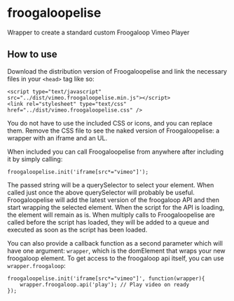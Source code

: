 # froogaloopelise
Wrapper to create a standard custom Froogaloop Vimeo Player

## How to use
Download the distribution version of Froogaloopelise and link the necessary files in your `<head>` tag like so:

	<script type="text/javascript" src="../dist/vimeo.froogaloopelise.min.js"></script>
	<link rel="stylesheet" type="text/css" href="../dist/vimeo.froogaloopelise.css" />

You do not have to use the included CSS or icons, and you can replace them. Remove the CSS file to see the naked version of Froogaloopelise: a wrapper with an iframe and an UL.

When included you can call Froogaloopelise from anywhere after including it by simply calling:

    froogaloopelise.init('iframe[src*="vimeo"]');
    
The passed string will be a querySelector to select your element. When called just once the above querySelector will probably be useful. Froogaloopelise will add the latest version of the froogaloop API and then start wrapping the selected element. When the script for the API is loading, the element will remain as is. When multiply calls to Froogaloopelise are called before the script has loaded, they will be added to a queue and executed as soon as the script has been loaded.

You can also provide a callback function as a second parameter which will have one argument: `wrapper`, which is the domElement that wraps your new froogaloop element. To get access to the froogaloop api itself, you can use `wrapper.froogaloop`:

    froogaloopelise.init('iframe[src*="vimeo"]', function(wrapper){
    	wrapper.froogaloop.api('play'); // Play video on ready
    });